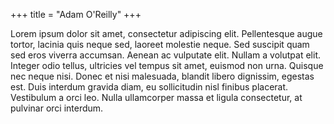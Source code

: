 +++
title = "Adam O'Reilly"
+++

Lorem ipsum dolor sit amet, consectetur adipiscing elit. Pellentesque augue tortor, lacinia quis neque sed, laoreet molestie neque. Sed suscipit quam sed eros viverra accumsan. Aenean ac vulputate elit. Nullam a volutpat elit. Integer odio tellus, ultricies vel tempus sit amet, euismod non urna. Quisque nec neque nisi. Donec et nisi malesuada, blandit libero dignissim, egestas est. Duis interdum gravida diam, eu sollicitudin nisl finibus placerat. Vestibulum a orci leo. Nulla ullamcorper massa et ligula consectetur, at pulvinar orci interdum.
